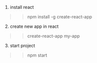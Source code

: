 1) install react
>> npm install -g create-react-app
2) create new app in react
>> create-react-app my-app
3) start project
>> npm start